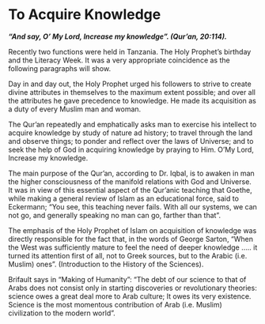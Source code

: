 To Acquire Knowledge
====================

***“And say, O’ My Lord, Increase my knowledge”. (Qur’an, 20:114).***

Recently two functions were held in Tanzania. The Holy Prophet’s
birthday and the Literacy Week. It was a very appropriate coincidence as
the following paragraphs will show.

Day in and day out, the Holy Prophet urged his followers to strive to
create divine attributes in themselves to the maximum extent possible;
and over all the attributes he gave precedence to knowledge. He made its
acquisition as a duty of every Muslim man and woman.

The Qur’an repeatedly and emphatically asks man to exercise his
intellect to acquire knowledge by study of nature ad history; to travel
through the land and observe things; to ponder and reflect over the laws
of Universe; and to seek the help of God in acquiring knowledge by
praying to Him. O’My Lord, Increase my knowledge.

The main purpose of the Qur’an, according to Dr. Iqbal, is to awaken in
man the higher consciousness of the manifold relations with God and
Universe. It was in view of this essential aspect of the Qur’anic
teaching that Goethe, while making a general review of Islam as an
educational force, said to Eckermann; “You see, this teaching never
fails. With all our systems, we can not go, and generally speaking no
man can go, farther than that”.

The emphasis of the Holy Prophet of Islam on acquisition of knowledge
was directly responsible for the fact that, in the words of George
Sarton, “When the West was sufficiently mature to feel the need of
deeper knowledge ….. it turned its attention first of all, not to Greek
sources, but to the Arabic (i.e. Muslim) ones”. (Introduction to the
History of the Sciences).

Brifault says in “Making of Humanity”: “The debt of our science to that
of Arabs does not consist only in starting discoveries or revolutionary
theories: science owes a great deal more to Arab culture; It owes its
very existence. Science is the most momentous contribution of Arab (i.e.
Muslim) civilization to the modern world”.


